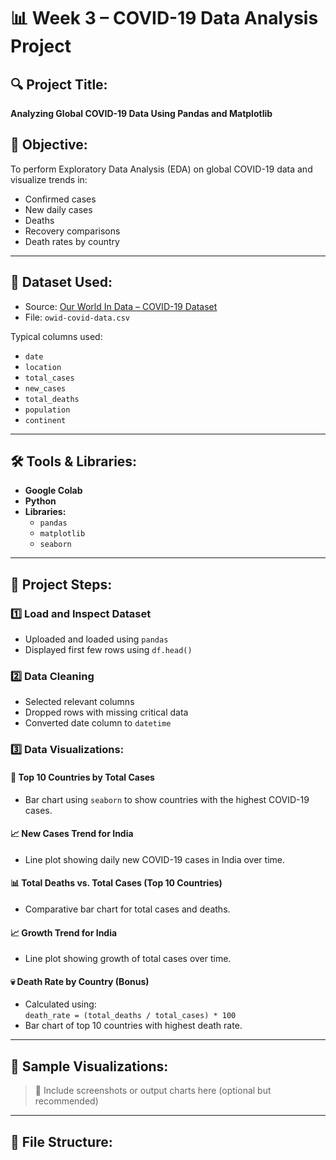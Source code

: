# 📊 Week 3 – COVID-19 Data Analysis Project

## 🔍 Project Title:
**Analyzing Global COVID-19 Data Using Pandas and Matplotlib**

## 🎯 Objective:
To perform Exploratory Data Analysis (EDA) on global COVID-19 data and visualize trends in:
- Confirmed cases
- New daily cases
- Deaths
- Recovery comparisons
- Death rates by country

---

## 📂 Dataset Used:
- Source: [Our World In Data – COVID-19 Dataset](https://covid.ourworldindata.org/data/owid-covid-data.csv)
- File: `owid-covid-data.csv`

Typical columns used:
- `date`
- `location`
- `total_cases`
- `new_cases`
- `total_deaths`
- `population`
- `continent`

---

## 🛠 Tools & Libraries:
- **Google Colab**
- **Python**
- **Libraries:**
  - `pandas`
  - `matplotlib`
  - `seaborn`

---

## 📌 Project Steps:

### 1️⃣ Load and Inspect Dataset
- Uploaded and loaded using `pandas`
- Displayed first few rows using `df.head()`

### 2️⃣ Data Cleaning
- Selected relevant columns
- Dropped rows with missing critical data
- Converted date column to `datetime`

### 3️⃣ Data Visualizations:
#### 📌 Top 10 Countries by Total Cases
- Bar chart using `seaborn` to show countries with the highest COVID-19 cases.

#### 📈 New Cases Trend for India
- Line plot showing daily new COVID-19 cases in India over time.

#### 📊 Total Deaths vs. Total Cases (Top 10 Countries)
- Comparative bar chart for total cases and deaths.

#### 📈 Growth Trend for India
- Line plot showing growth of total cases over time.

#### 💀 Death Rate by Country (Bonus)
- Calculated using:  
  `death_rate = (total_deaths / total_cases) * 100`
- Bar chart of top 10 countries with highest death rate.

---

## 📸 Sample Visualizations:

> 📌 Include screenshots or output charts here (optional but recommended)

---

## 📁 File Structure:

